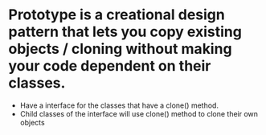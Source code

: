 # Prototype is a creational design pattern that lets you copy existing objects / cloning without making your code dependent on their classes.

- Have a interface for the classes that have a clone() method.
- Child classes of the interface will use clone() method to clone their own objects
